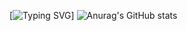 [![Typing SVG](https://readme-typing-svg.demolab.com?font=Fira+Code&weight=500&size=31&pause=1000&center=%E5%81%87&vCenter=%E5%81%87&repeat=%E7%9C%9F&random=%E5%81%87&width=435&lines=Welcome+to+my+home+paget)]
![Anurag's GitHub stats](https://github-readme-stats.vercel.app/api?username=CYQ20050302)

<!---
cyq20050302/cyq20050302 is a ✨ special ✨ repository because its `README.md` (this file) appears on your GitHub profile.
You can click the Preview link to take a look at your changes.
--->
